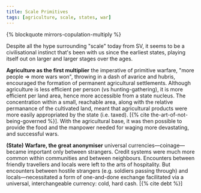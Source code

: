 ```yaml
---
title: Scale Primitives
tags: [agriculture, scale, states, war]
---
```


{% blockquote mirrors-copulation-multiply %}

Despite all the hype surrounding "scale" today from SV, it seems to be a
civilisational instinct that's been with us since the earliest states,
playing itself out on larger and larger stages over the ages.

**Agriculture as the first multiplier** the imperative of primitive warfare,
"more people => more wars won", throwing in a dash of avarice and hubris,
encouraged the formation of permanent agricultural settlements. Although
agriculture is less efficient per person (vs hunting-gathering), it is more
efficient per land area, hence more accessible from a state nucleus. The
concentration within a small, reachable area, along with the relative
permanance of the cultivated land, meant that agricultural products were more
easily appropriated by the state (i.e. taxed). [{% cite
the-art-of-not-being-governed %}]. With the agricultural base, it was then
possible to provide the food and the manpower needed for waging more
devastating, and successful wars.

**(State) Warfare, the great anonymiser** universal currencies—coinage—became
important only between strangers. Credit systems were much more common within
communities and between neighbours. Encounters between friendly travellers and
locals were left to the arts of hospitality. But encounters between hostile
strangers (e.g. soldiers passing through) and locals—necessitated a form of
one-and-done exchange facilitated via a universal, interchangeable currency:
cold, hard cash. [{% cite debt %}]